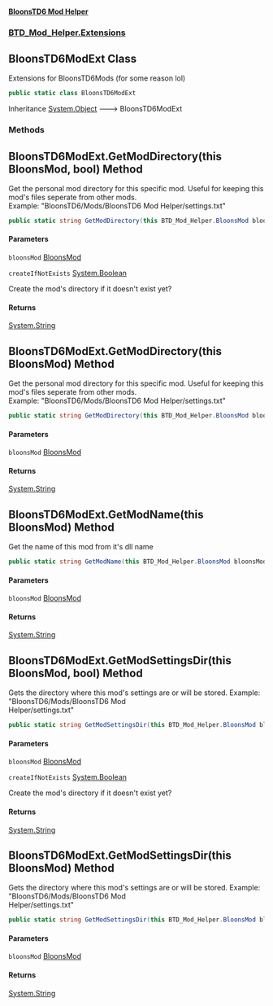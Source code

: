 #### [BloonsTD6 Mod Helper](README.md 'README')
### [BTD_Mod_Helper.Extensions](README.md#BTD_Mod_Helper.Extensions 'BTD_Mod_Helper.Extensions')

## BloonsTD6ModExt Class

Extensions for BloonsTD6Mods (for some reason lol)

```csharp
public static class BloonsTD6ModExt
```

Inheritance [System.Object](https://docs.microsoft.com/en-us/dotnet/api/System.Object 'System.Object') &#129106; BloonsTD6ModExt
### Methods

<a name='BTD_Mod_Helper.Extensions.BloonsTD6ModExt.GetModDirectory(thisBTD_Mod_Helper.BloonsMod,bool)'></a>

## BloonsTD6ModExt.GetModDirectory(this BloonsMod, bool) Method

Get the personal mod directory for this specific mod. Useful for keeping this mod's files seperate from other mods.  
Example: "BloonsTD6/Mods/BloonsTD6 Mod Helper/settings.txt"

```csharp
public static string GetModDirectory(this BTD_Mod_Helper.BloonsMod bloonsMod, bool createIfNotExists);
```
#### Parameters

<a name='BTD_Mod_Helper.Extensions.BloonsTD6ModExt.GetModDirectory(thisBTD_Mod_Helper.BloonsMod,bool).bloonsMod'></a>

`bloonsMod` [BloonsMod](BTD_Mod_Helper.BloonsMod.md 'BTD_Mod_Helper.BloonsMod')

<a name='BTD_Mod_Helper.Extensions.BloonsTD6ModExt.GetModDirectory(thisBTD_Mod_Helper.BloonsMod,bool).createIfNotExists'></a>

`createIfNotExists` [System.Boolean](https://docs.microsoft.com/en-us/dotnet/api/System.Boolean 'System.Boolean')

Create the mod's directory if it doesn't exist yet?

#### Returns
[System.String](https://docs.microsoft.com/en-us/dotnet/api/System.String 'System.String')

<a name='BTD_Mod_Helper.Extensions.BloonsTD6ModExt.GetModDirectory(thisBTD_Mod_Helper.BloonsMod)'></a>

## BloonsTD6ModExt.GetModDirectory(this BloonsMod) Method

Get the personal mod directory for this specific mod. Useful for keeping this mod's files seperate from other mods.  
Example: "BloonsTD6/Mods/BloonsTD6 Mod Helper/settings.txt"

```csharp
public static string GetModDirectory(this BTD_Mod_Helper.BloonsMod bloonsMod);
```
#### Parameters

<a name='BTD_Mod_Helper.Extensions.BloonsTD6ModExt.GetModDirectory(thisBTD_Mod_Helper.BloonsMod).bloonsMod'></a>

`bloonsMod` [BloonsMod](BTD_Mod_Helper.BloonsMod.md 'BTD_Mod_Helper.BloonsMod')

#### Returns
[System.String](https://docs.microsoft.com/en-us/dotnet/api/System.String 'System.String')

<a name='BTD_Mod_Helper.Extensions.BloonsTD6ModExt.GetModName(thisBTD_Mod_Helper.BloonsMod)'></a>

## BloonsTD6ModExt.GetModName(this BloonsMod) Method

Get the name of this mod from it's dll name

```csharp
public static string GetModName(this BTD_Mod_Helper.BloonsMod bloonsMod);
```
#### Parameters

<a name='BTD_Mod_Helper.Extensions.BloonsTD6ModExt.GetModName(thisBTD_Mod_Helper.BloonsMod).bloonsMod'></a>

`bloonsMod` [BloonsMod](BTD_Mod_Helper.BloonsMod.md 'BTD_Mod_Helper.BloonsMod')

#### Returns
[System.String](https://docs.microsoft.com/en-us/dotnet/api/System.String 'System.String')

<a name='BTD_Mod_Helper.Extensions.BloonsTD6ModExt.GetModSettingsDir(thisBTD_Mod_Helper.BloonsMod,bool)'></a>

## BloonsTD6ModExt.GetModSettingsDir(this BloonsMod, bool) Method

Gets the directory where this mod's settings are or will be stored. Example: "BloonsTD6/Mods/BloonsTD6 Mod  
Helper/settings.txt"

```csharp
public static string GetModSettingsDir(this BTD_Mod_Helper.BloonsMod bloonsMod, bool createIfNotExists);
```
#### Parameters

<a name='BTD_Mod_Helper.Extensions.BloonsTD6ModExt.GetModSettingsDir(thisBTD_Mod_Helper.BloonsMod,bool).bloonsMod'></a>

`bloonsMod` [BloonsMod](BTD_Mod_Helper.BloonsMod.md 'BTD_Mod_Helper.BloonsMod')

<a name='BTD_Mod_Helper.Extensions.BloonsTD6ModExt.GetModSettingsDir(thisBTD_Mod_Helper.BloonsMod,bool).createIfNotExists'></a>

`createIfNotExists` [System.Boolean](https://docs.microsoft.com/en-us/dotnet/api/System.Boolean 'System.Boolean')

Create the mod's directory if it doesn't exist yet?

#### Returns
[System.String](https://docs.microsoft.com/en-us/dotnet/api/System.String 'System.String')

<a name='BTD_Mod_Helper.Extensions.BloonsTD6ModExt.GetModSettingsDir(thisBTD_Mod_Helper.BloonsMod)'></a>

## BloonsTD6ModExt.GetModSettingsDir(this BloonsMod) Method

Gets the directory where this mod's settings are or will be stored. Example: "BloonsTD6/Mods/BloonsTD6 Mod  
Helper/settings.txt"

```csharp
public static string GetModSettingsDir(this BTD_Mod_Helper.BloonsMod bloonsMod);
```
#### Parameters

<a name='BTD_Mod_Helper.Extensions.BloonsTD6ModExt.GetModSettingsDir(thisBTD_Mod_Helper.BloonsMod).bloonsMod'></a>

`bloonsMod` [BloonsMod](BTD_Mod_Helper.BloonsMod.md 'BTD_Mod_Helper.BloonsMod')

#### Returns
[System.String](https://docs.microsoft.com/en-us/dotnet/api/System.String 'System.String')
